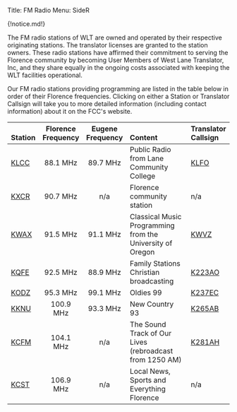 Title: FM Radio
Menu: SideR

{!notice.md!}

The FM radio stations of WLT are owned and operated by their
respective originating stations. The translator licenses are granted to
the station owners. These radio stations have affirmed their commitment
to serving the Florence community by becoming User Members of West Lane
Translator, Inc, and they share equally in the ongoing costs associated
with keeping the WLT facilities operational.

Our FM radio stations providing programming are listed in the table
below in order of their Florence frequencies.  Clicking on either a
Station or Translator Callsign will take you to more detailed
information (including contact information) about it on the FCC's
website.

| <br>Station                                            | Florence<br>Frequency | Eugene<br>Frequency | <br>Content                                               | Translator<br>Callsign                                                                                      |
| :----------                                            | :-------------------: | :-----------------: | :----------                                               | :---------------------                                                                                      |
| [KLCC](https://publicfiles.fcc.gov/fm-profile/KLCC)    | 88.1 MHz              | 89.7 MHz            | Public Radio from Lane Community College                  | [KLFO](https://enterpriseefiling.fcc.gov/dataentry/public/tv/publicFacilityDetails.html?facilityId=88117)   |
| [KXCR](https://publicfiles.fcc.gov/fm-profile/KXCR)    | 90.7 MHz              | n/a                 | Florence community station                                | n/a                                                                                                         |
| [KWAX](https://publicfiles.fcc.gov/fm-profile/KWAX)    | 91.5 MHz              | 91.1 MHz            | Classical Music Programming from the University of Oregon | [KWVZ](https://enterpriseefiling.fcc.gov/dataentry/public/tv/publicFacilityDetails.html?facilityId=90266)   |
| [KQFE](https://publicfiles.fcc.gov/fm-profile/KQFE)    | 92.5 MHz              | 88.9 MHz            | Family Stations Christian broadcasting                    | [K223AO](https://enterpriseefiling.fcc.gov/dataentry/public/tv/publicFacilityDetails.html?facilityId=36515) |
| [KODZ](https://publicfiles.fcc.gov/fm-profile/KODZ)    | 95.3 MHz              | 99.1 MHz            | Oldies 99                                                 | [K237EC](https://enterpriseefiling.fcc.gov/dataentry/public/tv/publicFacilityDetails.html?facilityId=51214) |
| [KKNU](https://publicfiles.fcc.gov/fm-profile/KKNU)    | 100.9 MHz             | 93.3 MHz            | New Country 93                                            | [K265AB](https://enterpriseefiling.fcc.gov/dataentry/public/tv/publicFacilityDetails.html?facilityId=40890) |
| [KCFM](https://publicfiles.fcc.gov/am-profile/KCFM)    | 104.1 MHz             | n/a                 | The Sound Track of Our Lives (rebroadcast from 1250 AM)   | [K281AH](https://enterpriseefiling.fcc.gov/dataentry/public/tv/publicFacilityDetails.html?facilityId=81842) |
| [KCST](https://publicfiles.fcc.gov/fm-profile/KCST-FM) | 106.9 MHz             | n/a                 | Local News, Sports and Everything Florence                | n/a                                                                                                         |
